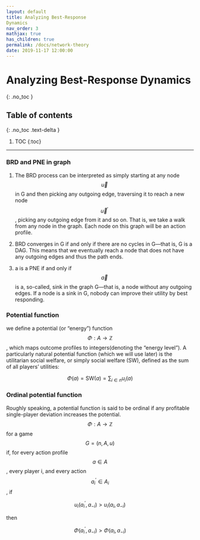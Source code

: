 ```yaml
---
layout: default
title: Analyzing Best-Response
Dynamics
nav_order: 3
mathjax: true
has_children: true
permalink: /docs/network-theory
date: 2019-11-17 12:00:00
---
```


# Analyzing Best-Response Dynamics

{: .no_toc }

## Table of contents
{: .no_toc .text-delta }

1. TOC
{:toc}

---

### BRD and PNE in graph
1. The BRD process can be interpreted as simply starting at any node $$\vec{u}$$
in G and then picking any outgoing edge, traversing it to reach a new
node $$\vec{u}^{\prime}$$, picking any outgoing edge from it and so on. That is, we take
a walk from any node in the graph. Each node on this graph will be an action profile.

2. BRD converges in G if and only if there are no cycles in G—that is, G is
a DAG. This means that we eventually reach a node that does not have
any outgoing edges and thus the path ends.

3. a is a PNE if and only if $$\vec{a}$$ is a, so-called, sink in the
graph G—that is, a node without any outgoing edges. If a node is a
sink in G, nobody can improve their utility by best responding.

### Potential function
we define a potential (or “energy”) function $$\Phi: A \rightarrow \mathbb{Z}$$, which maps outcome profiles to integers(denoting the “energy level”). A particularly natural potential function (which
we will use later) is the utilitarian social welfare, or simply social welfare
(SW), defined as the sum of all players’ utilities:

$$
\Phi(a)=\mathrm{SW}(a)=\sum_{i \in n} u_{i}(a)
$$


### Ordinal potential function
Roughly speaking, a potential function is said to be ordinal if any profitable single-player
deviation increases the potential. 
$$\Phi: A \rightarrow \mathbb{Z}$$ for a game $$G = (n, A, u)$$ if, for every action profile
$$a \in A$$, every player i, and every action $$a_{i}^{\prime} \in A_{i}$$, if

$$
u_{i}\left(a_{i}^{\prime}, a_{-i}\right)>u_{i}\left(a_{i}, a_{-i}\right)
$$

then

$$
\Phi\left(a_{i}^{\prime}, a_{-i}\right)>\Phi\left(a_{i}, a_{-i}\right)
$$

